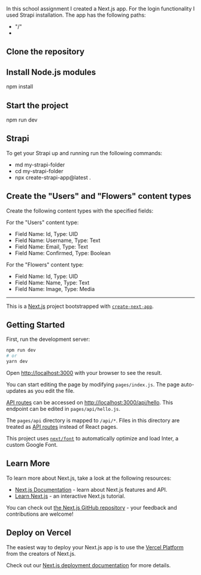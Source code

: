 In this school assignment I created a Next.js app.
For the login functionality I used Strapi installation.
The app has the following paths:
- "/"
- 
## Clone the repository
## Install Node.js modules
   npm install
## Start the project
   npm run dev
## Strapi
  To get your Strapi up and running run the following commands:
  - md my-strapi-folder
  - cd my-strapi-folder
  - npx create-strapi-app@latest .
## Create the "Users" and "Flowers" content types
Create the following content types with the specified fields:

For the "Users" content type:

- Field Name: Id, Type: UID
- Field Name: Username, Type: Text
- Field Name: Email, Type: Text
- Field Name: Confirmed, Type: Boolean

For the "Flowers" content type:

- Field Name: Id, Type: UID
- Field Name: Name, Type: Text
- Field Name: Image, Type: Media




-------------------------------------------------------------------------------------
This is a [Next.js](https://nextjs.org/) project bootstrapped with [`create-next-app`](https://github.com/vercel/next.js/tree/canary/packages/create-next-app).

## Getting Started

First, run the development server:

```bash
npm run dev
# or
yarn dev
```

Open [http://localhost:3000](http://localhost:3000) with your browser to see the result.

You can start editing the page by modifying `pages/index.js`. The page auto-updates as you edit the file.

[API routes](https://nextjs.org/docs/api-routes/introduction) can be accessed on [http://localhost:3000/api/hello](http://localhost:3000/api/hello). This endpoint can be edited in `pages/api/hello.js`.

The `pages/api` directory is mapped to `/api/*`. Files in this directory are treated as [API routes](https://nextjs.org/docs/api-routes/introduction) instead of React pages.

This project uses [`next/font`](https://nextjs.org/docs/basic-features/font-optimization) to automatically optimize and load Inter, a custom Google Font.

## Learn More

To learn more about Next.js, take a look at the following resources:

- [Next.js Documentation](https://nextjs.org/docs) - learn about Next.js features and API.
- [Learn Next.js](https://nextjs.org/learn) - an interactive Next.js tutorial.

You can check out [the Next.js GitHub repository](https://github.com/vercel/next.js/) - your feedback and contributions are welcome!

## Deploy on Vercel

The easiest way to deploy your Next.js app is to use the [Vercel Platform](https://vercel.com/new?utm_medium=default-template&filter=next.js&utm_source=create-next-app&utm_campaign=create-next-app-readme) from the creators of Next.js.

Check out our [Next.js deployment documentation](https://nextjs.org/docs/deployment) for more details.
